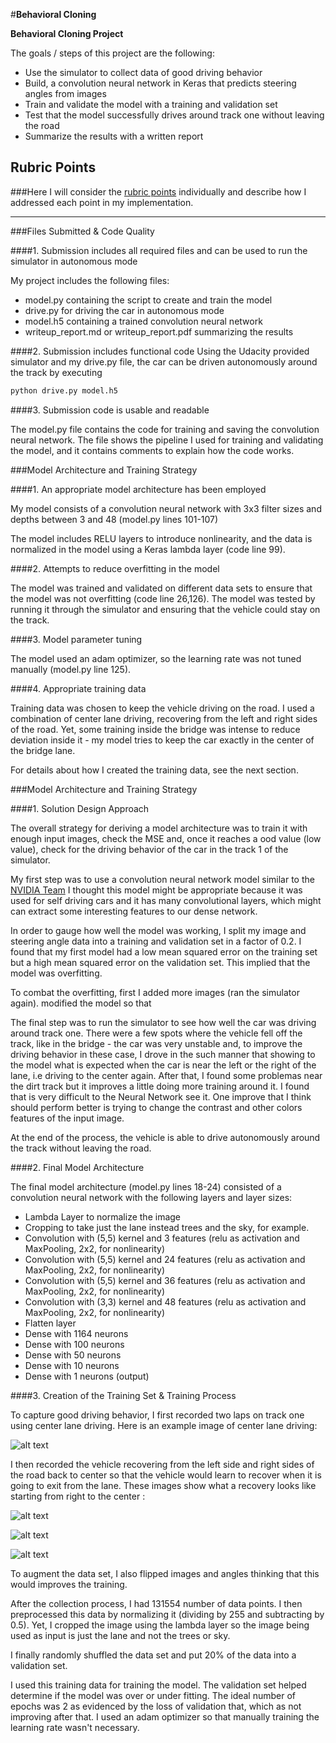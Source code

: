 #**Behavioral Cloning** 


**Behavioral Cloning Project**

The goals / steps of this project are the following:
* Use the simulator to collect data of good driving behavior
* Build, a convolution neural network in Keras that predicts steering angles from images
* Train and validate the model with a training and validation set
* Test that the model successfully drives around track one without leaving the road
* Summarize the results with a written report


[//]: # (Image References)

[image1]: ./examples/placeholder.png "Model Visualization"
[image2]: ./examples/IMG/center_2017_10_31_21_29_37_313.jpg "Center image inside car"
[image3]: ./examples/IMG/center_2017_11_04_16_33_21_586.jpg "Recovery Image"
[image4]: ./examples/IMG/center_2017_11_05_12_32_34_861.jpg "Recovery Image"
[image5]: ./examples/IMG/center_2017_11_05_12_32_37_115.jpg "Recovery Image"

## Rubric Points
###Here I will consider the [rubric points](https://review.udacity.com/#!/rubrics/432/view) individually and describe how I addressed each point in my implementation.  

---
###Files Submitted & Code Quality

####1. Submission includes all required files and can be used to run the simulator in autonomous mode

My project includes the following files:
* model.py containing the script to create and train the model
* drive.py for driving the car in autonomous mode
* model.h5 containing a trained convolution neural network 
* writeup_report.md or writeup_report.pdf summarizing the results

####2. Submission includes functional code
Using the Udacity provided simulator and my drive.py file, the car can be driven autonomously around the track by executing 
```sh
python drive.py model.h5
```

####3. Submission code is usable and readable

The model.py file contains the code for training and saving the convolution neural network. The file shows the pipeline I used for training and validating the model, and it contains comments to explain how the code works.

###Model Architecture and Training Strategy

####1. An appropriate model architecture has been employed

My model consists of a convolution neural network with 3x3 filter sizes and depths between 3 and 48 (model.py lines 101-107) 

The model includes RELU layers to introduce nonlinearity, and the data is normalized in the model using a Keras lambda layer (code line 99). 

####2. Attempts to reduce overfitting in the model

The model was trained and validated on different data sets to ensure that the model was not overfitting (code line 26,126). The model was tested by running it through the simulator and ensuring that the vehicle could stay on the track.

####3. Model parameter tuning

The model used an adam optimizer, so the learning rate was not tuned manually (model.py line 125).

####4. Appropriate training data

Training data was chosen to keep the vehicle driving on the road. I used a combination of center lane driving, recovering from the left and right sides of the road. Yet, some training inside the bridge was intense to reduce deviation inside it - my model tries to keep the car exactly in the center of the bridge lane.

For details about how I created the training data, see the next section. 

###Model Architecture and Training Strategy

####1. Solution Design Approach

The overall strategy for deriving a model architecture was to train it with enough input images, check the MSE and, once it reaches a ood value (low value), check for the driving behavior of the car in the track 1 of the simulator.

My first step was to use a convolution neural network model similar to the [NVIDIA Team](https://devblogs.nvidia.com/parallelforall/deep-learning-self-driving-cars/) I thought this model might be appropriate because it was used for self driving cars and it has many convolutional layers, which might can extract some interesting features to our dense network.

In order to gauge how well the model was working, I split my image and steering angle data into a training and validation set in a factor of 0.2. I found that my first model had a low mean squared error on the training set but a high mean squared error on the validation set. This implied that the model was overfitting. 

To combat the overfitting, first I added more images (ran the simulator again). modified the model so that 

The final step was to run the simulator to see how well the car was driving around track one. There were a few spots where the vehicle fell off the track, like in the bridge - the car was very unstable and, to improve the driving behavior in these case, I drove in the such manner that showing to the model what is expected when the car is near the left or the right of the lane, i.e driving to the center again. After that, I found some problemas near the dirt track but it improves a little doing more training around it. I found that is very difficult to the Neural Network see it. One improve that I think should perform better is trying to change the contrast and other colors features of the input image.

At the end of the process, the vehicle is able to drive autonomously around the track without leaving the road.

####2. Final Model Architecture

The final model architecture (model.py lines 18-24) consisted of a convolution neural network with the following layers and layer sizes:

- Lambda Layer to normalize the image
- Cropping to take just the lane instead trees and the sky, for example.
- Convolution with (5,5) kernel and 3 features (relu as activation and MaxPooling, 2x2, for nonlinearity)
- Convolution with (5,5) kernel and 24 features (relu as activation and MaxPooling, 2x2, for nonlinearity)
- Convolution with (5,5) kernel and 36 features (relu as activation and MaxPooling, 2x2, for nonlinearity)
- Convolution with (3,3) kernel and 48 features (relu as activation and MaxPooling, 2x2, for nonlinearity)
- Flatten layer
- Dense with 1164 neurons
- Dense with 100 neurons
- Dense with 50 neurons
- Dense with 10 neurons
- Dense with 1 neurons (output)

####3. Creation of the Training Set & Training Process

To capture good driving behavior, I first recorded two laps on track one using center lane driving. Here is an example image of center lane driving:

![alt text][image2]

I then recorded the vehicle recovering from the left side and right sides of the road back to center so that the vehicle would learn to recover when it is going to exit from the lane. These images show what a recovery looks like starting from right to the center :

![alt text][image3]

![alt text][image4]

![alt text][image5]

To augment the data set, I also flipped images and angles thinking that this would improves the training. 

After the collection process, I had 131554 number of data points. I then preprocessed this data by normalizing it (dividing by 255 and subtracting by 0.5). Yet, I cropped the image using the lambda layer so the image being used as input is just the lane and not the trees or sky.

I finally randomly shuffled the data set and put 20% of the data into a validation set. 

I used this training data for training the model. The validation set helped determine if the model was over or under fitting. The ideal number of epochs was 2 as evidenced by the loss of validation that, which as not improving after that. I used an adam optimizer so that manually training the learning rate wasn't necessary.


